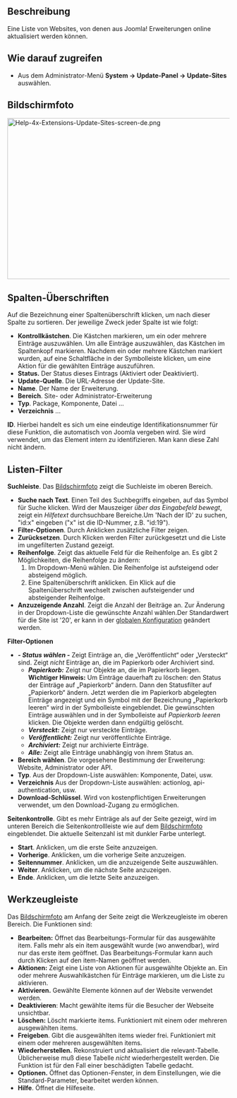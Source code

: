 <!-- Filename: Help4.x:Extensions:_Update_Sites / Display title: Erweiterungen: Update-Sites -->

## Beschreibung

Eine Liste von Websites, von denen aus Joomla! Erweiterungen online
aktualisiert werden können.

## Wie darauf zugreifen

- Aus dem Administrator-Menü
  **System → Update-Panel → Update-Sites** auswählen.

## Bildschirmfoto

<img
src="https://docs.joomla.org/images/thumb/b/bc/Help-4x-Extensions-Update-Sites-screen-de.png/800px-Help-4x-Extensions-Update-Sites-screen-de.png"
decoding="async"
srcset="https://docs.joomla.org/images/thumb/b/bc/Help-4x-Extensions-Update-Sites-screen-de.png/1200px-Help-4x-Extensions-Update-Sites-screen-de.png 1.5x, https://docs.joomla.org/images/b/bc/Help-4x-Extensions-Update-Sites-screen-de.png 2x"
data-file-width="1308" data-file-height="596" width="800" height="365"
alt="Help-4x-Extensions-Update-Sites-screen-de.png" />

## Spalten-Überschriften

Auf die Bezeichnung einer Spaltenüberschrift klicken, um nach dieser
Spalte zu sortieren. Der jeweilige Zweck jeder Spalte ist wie folgt:

- **Kontrollkästchen**. Die Kästchen markieren, um ein oder mehrere
  Einträge auszuwählen. Um alle Einträge auszuwählen, das Kästchen im
  Spaltenkopf markieren. Nachdem ein oder mehrere Kästchen markiert
  wurden, auf eine Schaltfläche in der Symbolleiste klicken, um eine
  Aktion für die gewählten Einträge auszuführen.
- **Status.** Der Status dieses Eintrags (Aktiviert oder Deaktiviert).
- **Update-Quelle**. Die URL-Adresse der Update-Site.
- **Name**. Der Name der Erweiterung.
- **Bereich**. Site- oder Administrator-Erweiterung
- **Typ**. Package, Komponente, Datei ...
- **Verzeichnis** ...

**ID**. Hierbei handelt es sich um eine eindeutige Identifikationsnummer
für diese Funktion, die automatisch von Joomla vergeben wird. Sie wird
verwendet, um das Element intern zu identifizieren. Man kann diese Zahl
nicht ändern.

## Listen-Filter

**Suchleiste**. Das [Bildschirmfoto](#screenshot) zeigt die Suchleiste
im oberen Bereich.

- **Suche nach Text**. Einen Teil des Suchbegriffs eingeben, auf das
  Symbol für Suche klicken. Wird der Mauszeiger *über das Eingabefeld
  bewegt*, zeigt ein *Hilfetext* durchsuchbare Bereiche.Um 'Nach der ID'
  zu suchen, "id:x" eingeben ("x" ist die ID-Nummer, z.B. "id:19").
- **Filter-Optionen**. Durch Anklicken zusätzliche Filter zeigen.
- **Zurücksetzen**. Durch Klicken werden Filter zurückgesetzt und die
  Liste im ungefilterten Zustand gezeigt.
- **Reihenfolge**. Zeigt das aktuelle Feld für die Reihenfolge an. Es
  gibt 2 Möglichkeiten, die Reihenfolge zu ändern:
  1.  Im Dropdown-Menü wählen. Die Reihenfolge ist aufsteigend oder
      absteigend möglich.
  2.  Eine Spaltenüberschrift anklicken. Ein Klick auf die
      Spaltenüberschrift wechselt zwischen aufsteigender und
      absteigender Reihenfolge.
- **Anzuzeigende Anzahl**. Zeigt die Anzahl der Beiträge an. Zur
  Änderung in der Dropdown-Liste die gewünschte Anzahl wählen.Der
  Standardwert für die Site ist '20', er kann in der [globalen
  Konfiguration](https://docs.joomla.org/Help4.x:Site_Global_Configuration/de#defaultlistlimit "Special:MyLanguage/Help4.x:Site Global Configuration/de")
  geändert werden.

**Filter-Optionen**

- ***- Status wählen -*** Zeigt Einträge an, die „Veröffentlicht“ oder
  „Versteckt“ sind. Zeigt *nicht* Einträge an, die im Papierkorb oder
  Archiviert sind.
  - ***Papierkorb:*** Zeigt nur Objekte an, die im Papierkorb liegen.
    **Wichtiger Hinweis:** Um Einträge dauerhaft zu löschen: den Status
    der Einträge auf „Papierkorb“ ändern. Dann den Statusfilter auf
    „Papierkorb“ ändern. Jetzt werden die im Papierkorb abgelegten
    Einträge angezeigt und ein Symbol mit der Bezeichnung „Papierkorb
    leeren“ wird in der Symbolleiste eingeblendet. Die gewünschten
    Einträge auswählen und in der Symbolleiste auf *Papierkorb leeren*
    klicken. Die Objekte werden dann endgültig gelöscht.
  - ***Versteckt:*** Zeigt nur versteckte Einträge.
  - ***Veröffentlicht:*** Zeigt nur veröffentlichte Einträge.
  - ***Archiviert:*** Zeigt nur archivierte Einträge.
  - ***Alle:*** Zeigt alle Einträge unabhängig von ihrem Status an.
- **Bereich wählen**. Die vorgesehene Bestimmung der Erweiterung:
  Website, Administrator oder API.
- **Typ**. Aus der Dropdown-Liste auswählen: Komponente, Datei, usw.
- **Verzeichnis** Aus der Dropdown-Liste auswählen: actionlog,
  api-authentication, usw.
- **Download-Schlüssel**. Wird von kostenpflichtigen Erweiterungen
  verwendet, um den Download-Zugang zu ermöglichen.

**Seitenkontrolle**. Gibt es mehr Einträge als auf der Seite gezeigt,
wird im unteren Bereich die Seitenkontrollleiste wie auf dem
[Bildschirmfoto](#screenshot) eingeblendet. Die aktuelle Seitenzahl ist
mit dunkler Farbe unterlegt.

- **Start**. Anklicken, um die erste Seite anzuzeigen.
- **Vorherige**. Anklicken, um die vorherige Seite anzuzeigen.
- **Seitennummer**. Anklicken, um die anzuzeigende Seite auszuwählen.
- **Weiter**. Anklicken, um die nächste Seite anzuzeigen.
- **Ende**. Anklicken, um die letzte Seite anzuzeigen.

## Werkzeugleiste

Das [Bildschirmfoto](#Bildschirmfoto) am Anfang der Seite zeigt die
Werkzeugleiste im oberen Bereich. Die Funktionen sind:

- **Bearbeiten:** Öffnet das Bearbeitungs-Formular für das ausgewählte
  item. Falls mehr als ein item ausgewählt wurde (wo anwendbar), wird
  nur das erste item geöffnet. Das Bearbeitungs-Formular kann auch durch
  Klicken auf den item-Namen geöffnet werden.
- **Aktionen:** Zeigt eine Liste von Aktionen für ausgewählte Objekte
  an. Ein oder mehrere Auswahlkästchen für Einträge markieren, um die
  Liste zu aktivieren.
- **Aktivieren.** Gewählte Elemente können auf der Website verwendet
  werden.
- **Deaktivieren**: Macht gewählte items für die Besucher der Webseite
  unsichtbar.
- **Löschen:** Löscht markierte items. Funktioniert mit einem oder
  mehreren ausgewählten items.
- **Freigeben**. Gibt die ausgewählten items wieder frei. Funktioniert
  mit einem oder mehreren ausgewählten items.
- **Wiederherstellen.** Rekonstruiert und aktualisiert die
  relevant-Tabelle. Üblicherweise muß diese Tabelle *nicht*
  wiederhergestellt werden. Die Funktion ist für den Fall einer
  beschädigten Tabelle gedacht.
- **Optionen.** Öffnet das Optionen-Fenster, in dem Einstellungen, wie
  die Standard-Parameter, bearbeitet werden können.
- **Hilfe**. Öffnet die Hilfeseite.
